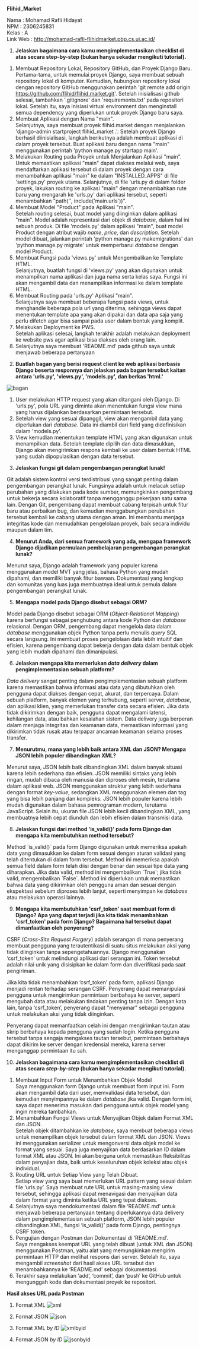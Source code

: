 **Flihid\_Market**

Nama : Mohamad Rafli Hidayat  
NPM : 2306245831  
Kelas : A  
Link Web : http://mohamad-rafli-flihidmarket.pbp.cs.ui.ac.id/ 

1. **Jelaskan bagaimana cara kamu mengimplementasikan checklist di atas secara step-by-step (bukan hanya sekadar mengikuti tutorial).**   
1) Membuat Repository Lokal, Repository GitHub, dan Proyek Django Baru.  
   Pertama-tama, untuk memulai proyek Django, saya membuat sebuah repository lokal di komputer. Kemudian, hubungkan repository lokal dengan repository GitHub menggunakan perintah 'git remote add origin https://github.com/flihid/flihid.market.git'. Setelah inisialisasi github selesai, tambahkan '.gitignore' dan 'requirements.txt' pada repositori lokal. Setelah itu, saya inisiasi virtual environment dan menginstall semua dependency yang diperlukan untuk proyek Django baru saya.  
2) Membuat Aplikasi dengan Nama "main".  
   Selanjutnya, saya membuat proyek flihid.market dengan menjalankan 'django-admin startproject flihid\_market .'. Setelah proyek Django berhasil diinisialisasi, langkah berikutnya adalah membuat aplikasi di dalam proyek tersebut. Buat aplikasi baru dengan nama "main" menggunakan perintah 'python manage.py startapp main'.  
3) Melakukan Routing pada Proyek untuk Menjalankan Aplikasi "main".  
   Untuk memastikan aplikasi "main" dapat diakses melalui web, saya mendaftarkan aplikasi tersebut di dalam proyek dengan cara menambahkan aplikasi "main" ke dalam "INSTALLED\_APPS" di file 'settings.py' proyek utama. Selanjutnya, di file 'urls.py di dalam folder proyek, lakukan routing ke aplikasi "main" dengan menambahkan rute baru yang mengarah ke 'urls.py' dari aplikasi tersebut, seperti menambahkan "path('', include('main.urls'))".  
4) Membuat Model "Product" pada Aplikasi "main".  
   Setelah routing selesai, buat model yang diinginkan dalam aplikasi "main". Model adalah representasi dari objek di *database*, dalam hal ini sebuah produk. Di file 'models.py' dalam aplikasi "main", buat model Product dengan atribut wajib *name*, *price*, dan *description*. Setelah model dibuat, jalankan perintah 'python manage.py makemigrations' dan 'python manage.py migrate' untuk memperbarui *database* dengan model Product.  
5) Membuat Fungsi pada 'views.py' untuk Mengembalikan ke Template HTML.  
   Selanjutnya, buatlah fungsi di 'views.py' yang akan digunakan untuk menampilkan nama aplikasi dan juga nama serta kelas saya. Fungsi ini akan mengambil data dan menampilkan informasi ke dalam template HTML.  
6) Membuat Routing pada 'urls.py' Aplikasi "main".  
   Selanjutnya saya membuat beberapa fungsi pada views, untuk menghandle beberapa pola url yang diterima, sehingga views dapat menentukan template apa yang akan dipakai dan data apa saja yang perlu difetch agar bisa sampai pada user dalam bentuk yang komplit.  
7) Melakukan Deployment ke PWS.  
   Setelah aplikasi selesai, langkah terakhir adalah melakukan deployment ke website pws agar aplikasi bisa diakses oleh orang lain.  
8) Selanjutnya saya membuat 'README.md' pada github saya untuk menjawab beberapa pertanyaan

2. **Buatlah bagan yang berisi request client ke web aplikasi berbasis Django beserta responnya dan jelaskan pada bagan tersebut kaitan antara 'urls.py', 'views.py', 'models.py', dan berkas 'html.'**

![bagan](https://github.com/user-attachments/assets/ebedf5f5-df79-4fdf-8621-edbad2f9f5da)

1) User melakukan HTTP request yang akan ditangani oleh Django. Di 'urls.py', pola URL yang diminta akan menentukan fungsi view mana yang harus dijalankan berdasarkan permintaan tersebut.  
2) Setelah view yang sesuai dipanggil, view akan mengambil data yang diperlukan dari *database*. Data ini diambil dari field yang didefinisikan dalam 'models.py'.  
3) View kemudian menentukan template HTML yang akan digunakan untuk menampilkan data. Setelah template dipilih dan data dimasukkan, Django akan mengirimkan respons kembali ke user dalam bentuk HTML yang sudah dipopulasikan dengan data tersebut.

3. **Jelaskan fungsi git dalam pengembangan perangkat lunak\!**

Git adalah sistem kontrol versi terdistribusi yang sangat penting dalam pengembangan perangkat lunak. Fungsinya adalah untuk melacak setiap perubahan yang dilakukan pada kode sumber, memungkinkan pengembang untuk bekerja secara kolaboratif tanpa mengganggu pekerjaan satu sama lain. Dengan Git, pengembang dapat membuat cabang terpisah untuk fitur baru atau perbaikan bug, dan kemudian menggabungkan perubahan tersebut kembali ke cabang utama dengan aman. Ini membantu menjaga integritas kode dan memudahkan pengelolaan proyek, baik secara individu maupun dalam tim.

4. **Menurut Anda, dari semua framework yang ada, mengapa framework Django dijadikan permulaan pembelajaran pengembangan perangkat lunak?**

Menurut saya, Django adalah framework yang populer karena menggunakan model MVT yang jelas, bahasa Python yang mudah dipahami, dan memiliki banyak fitur bawaan. Dokumentasi yang lengkap dan komunitas yang luas juga membuatnya ideal untuk pemula dalam pengembangan perangkat lunak.

5. **Mengapa model pada Django disebut sebagai ORM?**

Model pada Django disebut sebagai ORM (*Object-Relational Mapping*) karena berfungsi sebagai penghubung antara kode Python dan *database* relasional. Dengan ORM, pengembang dapat mengelola data dalam *database* menggunakan objek Python tanpa perlu menulis *query* SQL secara langsung. Ini membuat proses pengelolaan data lebih intuitif dan efisien, karena pengembang dapat bekerja dengan data dalam bentuk objek yang lebih mudah dipahami dan dimanipulasi.

6. **Jelaskan mengapa kita memerlukan *data delivery* dalam pengimplementasian sebuah platform?**

*Data delivery* sangat penting dalam pengimplementasian sebuah platform karena memastikan bahwa informasi atau data yang dibutuhkan oleh pengguna dapat diakses dengan cepat, akurat, dan terpercaya. Dalam sebuah platform, banyak elemen yang terhubung, seperti server, *database*, dan aplikasi klien, yang memerlukan transfer data secara efisien. Jika data tidak dikirimkan dengan baik, pengguna dapat mengalami latensi, kehilangan data, atau bahkan kesalahan sistem. Data delivery juga berperan dalam menjaga integritas dan keamanan data, memastikan informasi yang dikirimkan tidak rusak atau terpapar ancaman keamanan selama proses transfer.

7. **Menurutmu, mana yang lebih baik antara XML dan JSON? Mengapa JSON lebih populer dibandingkan XML?**

Menurut saya, JSON lebih baik dibandingkan XML dalam banyak situasi karena lebih sederhana dan efisien. JSON memiliki sintaks yang lebih ringan, mudah dibaca oleh manusia dan diproses oleh mesin, terutama dalam aplikasi web. JSON menggunakan struktur yang lebih sederhana dengan format *key-value*, sedangkan XML menggunakan elemen dan tag yang bisa lebih panjang dan kompleks. JSON lebih populer karena lebih mudah digunakan dalam bahasa pemrograman modern, terutama JavaScript. Selain itu, ukuran file JSON lebih kecil dibandingkan XML, yang membuatnya lebih cepat diunduh dan lebih efisien dalam transmisi data.

8. **Jelaskan fungsi dari method 'is\_valid()' pada form Django dan mengapa kita membutuhkan method tersebut?**

Method \`is\_valid()\` pada form Django digunakan untuk memeriksa apakah data yang dimasukkan ke dalam form sesuai dengan aturan validasi yang telah ditentukan di dalam form tersebut. Method ini memeriksa apakah semua field dalam form telah diisi dengan benar dan sesuai tipe data yang diharapkan. Jika data valid, method ini mengembalikan \`True\`; jika tidak valid, mengembalikan \`False\`. Method ini diperlukan untuk memastikan bahwa data yang dikirimkan oleh pengguna aman dan sesuai dengan ekspektasi sebelum diproses lebih lanjut, seperti menyimpan ke *database* atau melakukan operasi lainnya.

9. **Mengapa kita membutuhkan 'csrf\_token' saat membuat form di Django? Apa yang dapat terjadi jika kita tidak menambahkan 'csrf\_token' pada form Django? Bagaimana hal tersebut dapat dimanfaatkan oleh penyerang?**

CSRF (*Cross-Site Request Forgery*) adalah serangan di mana penyerang membuat pengguna yang terautentikasi di suatu situs melakukan aksi yang tidak diinginkan tanpa sepengetahuannya. Django menggunakan ‘csrf\_token’ untuk melindungi aplikasi dari serangan ini. Token tersebut adalah nilai unik yang disisipkan ke dalam form dan diverifikasi pada saat pengiriman.

Jika kita tidak menambahkan ‘csrf\_token’ pada form, aplikasi Django menjadi rentan terhadap serangan CSRF. Penyerang dapat memanipulasi pengguna untuk mengirimkan permintaan berbahaya ke server, seperti mengubah data atau melakukan tindakan penting tanpa izin. Dengan kata lain, tanpa ‘csrf\_token’, penyerang dapat "menyamar" sebagai pengguna untuk melakukan aksi yang tidak diinginkan.

Penyerang dapat memanfaatkan celah ini dengan mengirimkan tautan atau skrip berbahaya kepada pengguna yang sudah login. Ketika pengguna tersebut tanpa sengaja mengakses tautan tersebut, permintaan berbahaya dapat dikirim ke server dengan kredensial mereka, karena server menganggap permintaan itu sah.

10. **Jelaskan bagaimana cara kamu mengimplementasikan checklist di atas secara *step-by-step* (bukan hanya sekadar mengikuti tutorial).**  
1) Membuat Input Form untuk Menambahkan Objek Model  
   Saya menggunakan form Django untuk membuat form input ini. Form akan mengambil data dari user, memvalidasi data tersebut, dan kemudian menyimpannya ke dalam *database* jika valid. Dengan form ini, saya dapat menerima masukan dari pengguna untuk objek model yang ingin mereka tambahkan.  
2) Menambahkan Fungsi Views untuk Menyajikan Objek dalam Format XML dan JSON.  
   Setelah objek ditambahkan ke *database*, saya membuat beberapa views untuk menampilkan objek tersebut dalam format XML dan JSON. Views ini menggunakan serializer untuk mengonversi data objek model ke format yang sesuai. Saya juga menyajikan data berdasarkan ID dalam format XML atau JSON. Ini akan berguna untuk memastikan fleksibilitas dalam penyajian data, baik untuk keseluruhan objek koleksi atau objek individual.  
3) Routing URL untuk Setiap View yang Telah Dibuat.  
   Setiap view yang saya buat memerlukan URL pattern yang sesuai dalam file ‘urls.py’. Saya membuat rute URL untuk masing-masing view tersebut, sehingga aplikasi dapat menavigasi dan menyajikan data dalam format yang diminta ketika URL yang tepat diakses.   
4) Selanjutnya saya mendokumentasi dalam file ‘README.md’ untuk menjawab beberapa pertanyaan tentang diperlukannya data delivery dalam pengimplementasian sebuah platform, JSON lebih populer dibandingkan XML, fungsi ‘is\_valid()’ pada form Django, pentingnya CSRF token.  
5) Pengujian dengan Postman dan Dokumentasi di ‘README.md’.  
   Saya mengakses keempat URL yang telah dibuat (untuk XML dan JSON) menggunakan Postman, yaitu alat yang memungkinkan mengirim permintaan HTTP dan melihat respons dari server. Setelah itu, saya mengambil *screenshot* dari hasil akses URL tersebut dan menambahkannya ke ‘README.md’ sebagai dokumentasi.  
6) Terakhir saya melakukan ‘add’, ‘commit’, dan ‘push’ ke GitHub untuk mengunggah kode dan dokumentasi proyek ke repositori.

**Hasil akses URL pada Postman**

1. Format XML
![xml](https://github.com/user-attachments/assets/1e912408-03e3-4426-b91e-36c5ef2ed198)

2. Format JSON
![json](https://github.com/user-attachments/assets/c5e90035-287b-48eb-b028-d8de665f725f)

3. Format  XML *by ID*
![xmlbyid](https://github.com/user-attachments/assets/104249e0-3afc-4f8e-8e47-c980c15d920d)

4. Format  JSON *by ID*
![jsonbyid](https://github.com/user-attachments/assets/49d3f9fd-a451-407b-87f7-4dcd006ace00)
